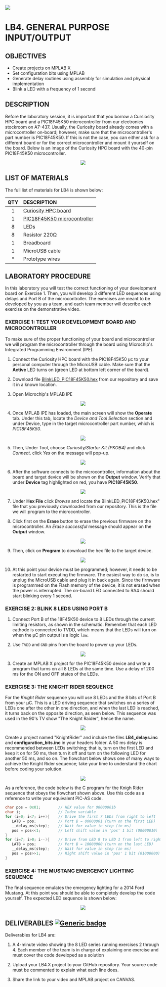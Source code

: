 <p align="left">
  <img src="../../.img/teclogo.png">
</p>

# **LB4. GENERAL PURPOSE INPUT/OUTPUT**

## **OBJECTIVES**
* Create projects on MPLAB X
* Set configuration bits using MPLAB
* Generate delay routines using assembly for simulation and physical implementation
* Blink a LED with a frequency of 1 second

## **DESCRIPTION**
Before the laboratory session, it is important that you borrow a Cursiosity HPC board and a PIC18F45K50 microcontroller from our electronics stockroom on A7-437. Usually, the Curiosity board already comes with a microcontroller on-board; however, make sure that the microcontroller's part number is PIC18F45K50. If this is not the case, you can either ask for a different board or for the correct microcontroller and mount it yourself on the board. Below is an image of the Curiosity HPC board with the 40-pin PIC18F45K50 microcontroller.

<div align="center">
   <img src="img/curiosityhpc.jpg">
</div>

## **LIST OF MATERIALS**
The full list of materials for LB4 is shown below:

<div align="center">

| QTY | DESCRIPTION |
|:---:|:---|
| 1 | [Curiosity HPC board](http://ww1.microchip.com/downloads/en/devicedoc/40001856a.pdf) |
| 1 | [PIC18F45K50 microcontroller](https://ww1.microchip.com/downloads/aemDocuments/documents/OTH/ProductDocuments/DataSheets/PIC18F2X_45K50-30000684B.pdf) | 
| 8 | LEDs|
| 8 | Resistor 220Ω|
| 1 | Breadboard |
| 1 | MicroUSB cable |
| * | Prototype wires |
</div>

## **LABORATORY PROCEDURE**
In this laboratory you will test the correct functioning of your development board on Exercise 1. Then, you will develop 3 different LED sequences using delays and Port B of the microcontroller. The exercises are meant to be developed by you as a team, and each team member will describe each exercise on the demonstrative video.

### **EXERCISE 1: TEST YOUR DEVELOPMENT BOARD AND MICROCONTROLLER**
To make sure of the proper functioning of your board and microcontroller we will program the microcontroller through the board using Microchip's Integrated Programming Environment (IPE). 

1. Connect the Curiosity HPC board with the PIC18F45K50 µc to your personal computer through the MicroUSB cable. Make sure that the __Active__ LED turns on (green LED at bottom left corner of the board).

2. Download file [BlinkLED_PIC18F45K50.hex](BlinkLED_PIC18F45K50.hex) from our repository and save it in a known location.

3. Open Microchip's MPLAB IPE 
<div align="center">
   <img src="img/ipe1.png">
</div>

4. Once MPLAB IPE has loaded, the main screen will show the __Operate__ tab. Under this tab, locate the _Device and Tool Selection_ section and under Device, type in the target microcontroller part number, which is _PIC18F45K50_.

<div align="center">
   <img src="img/ipe2.png">
</div>

5. Then, Under Tool, choose _Curiosity/Starter Kit (PKOB4)_ and click _Connect_. click _Yes_ on the message will pop-up.

<div align="center">
   <img src="img/ipe3.png">
</div>

6. After the software connects to the microcontroller, information about the board and target device will be shown on the __Output__ window. Verify that under __Device__ tag highlighted on red, you have __PIC18F45K50__.

<div align="center">
   <img src="img/ipe4.png">
</div>

7. Under __Hex File__ click _Browse_ and locate the BlinkLED_PIC18F45K50.hex" file that you previously downloaded from our repository. This is the file we will program to the microcontroller.

8. Click first on the __Erase__ button to erase the previous firmware on the microcontroller. An _Erase successful_ message should appear on the __Output__ window.

<div align="center">
   <img src="img/ipe5.png">
</div>

9. Then, click on __Program__ to download the hex file to the target device. 

<div align="center">
   <img src="img/ipe6.png">
</div>

10. At this point your device must be programmed; however, it needs to be restarted to start executing the firmware. The easiest way to do so, is to unplug the MicroUSB cable and plug it in back again. Since the firmware is programmed on the Flash memory of the device, it is not erased when the power is interrupted. The on-board LED connected to RA4 should start blinking every 1 second.

### **EXERCISE 2: BLINK 8 LEDS USING PORT B**
1. Connect Port B of the 18F45K50 device to 8 LEDs through the current limiting resistors, as shown in the schematic. Remember that each LED cathode is connected to TVDD, which means that the LEDs will turn on when the µC pin output is a logic `low`. 

2. Use `TVDD` and `GND` pins from the board to power up your LEDs.

<div align="center">
   <img src="img/sch.png">
</div>

3. Create an MPLAB X project for the PIC18F45K50 device and write a program that turns on all 8 LEDs at the same time. Use a delay of 200 ms for the ON and OFF states of the LEDs.

### **EXERCISE 3: THE KNIGHT RIDER SEQUENCE**
For the _Knight Rider_ sequence you will use 8 LEDs and the 8 bits of Port B from your &mu;C. This is a LED driving sequence that switches on a series of LEDs one after the other in one direction, and when the last LED is reached, it turns back on the opposite direction, as seen below. This sequence was used in the 90's TV show "The Knight Raider", hence the name. 

<div align="center">
   <img src="img/KnightRider.gif">
</div>

Create a project named "KnightRider" and include the files __LB4_delays.inc__ and __configuration_bits.inc__ in your headers folder. A 50 ms delay is recommended between LEDs switching; that is, turn on the first LED and keep it on for 50 ms, then turn it off and turn on the following LED for another 50 ms, and so on. The flowchart below shows one of many ways to achieve the Knight Rider sequence; take your time to understand the chart before coding your solution. 

<div align="center">
   <img src="img/flowchart.png">
</div>

As a reference, the code below is the C program for the Knigh Rider sequence that obeys the flowchart shown above. Use this code as a reference to write your equivalent PIC-AS code. 

```c
char pos = 0x01;        // HEX value for 00000001b
char i;                 // Index variable
for (i=0; i<7; i++){    // Drive the first 7 LEDs from right to left
   LATB = pos;          // Port B = 00000001 (turn on the first LED)
   __delay_ms(step);    // Wait for value in step (in ms)
   pos = pos<<1;        // Left shift value in 'pos' 1 bit (00000010)
}
for (i=7; i>0; i--){    // Drive from LED 8 to LED 1 from left to right
   LATB = pos;          // Port B = 10000000 (turn on the last LED)
   __delay_ms(step);    // Wait for value in step (in ms)
   pos = pos>>1;        // Right shift value in 'pos' 1 bit (01000000)
}
```

### **EXERCISE 4: THE MUSTANG EMERGENCY LIGHTING SEQUENCE**
The final sequence emulates the emergency lighting for a 2014 Ford Mustang. At this point you should be able to completely develop the code yourself. The expected LED sequence is shown below:

<div align="center">
   <img src="img/Mustang.gif">
</div>

## __DELIVERABLES__ [![Generic badge](https://img.shields.io/badge/Submit-Laboratory_4-blue.svg?style=flat&logo=appveyor)](https://experiencia21.tec.mx/courses/286463/assignments/9678300?module_item_id=18507992)

Deliverables for LB4 are:
1. A 4-minute video showing the 8 LED series running exercises 2 through 4. Each member of the team is in charge of explaining one exercise and must cover the code developed as a solution

2. Upload your LB4.X project to your GitHub repository. Your source code must be commented to explain what each line does.

3. Share the link to your video and MPLAB project on CANVAS. 
